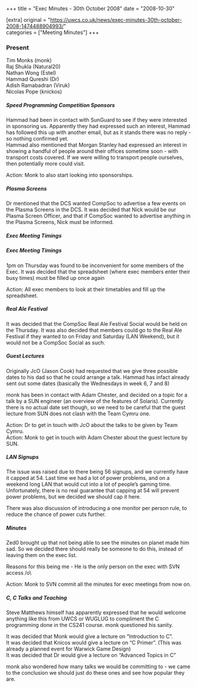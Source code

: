 +++
title = "Exec Minutes - 30th October 2008"
date = "2008-10-30"

[extra]
original = "https://uwcs.co.uk/news/exec-minutes-30th-october-2008-1474488904993/"    
categories = ["Meeting Minutes"]
+++

### Present  
Tim Monks (monk)  
Raj Shukla (Natural20)  
Nathan Wong (Estel)  
Hammad Qureshi (Dr)  
Adish Ramabadran (Viruk)  
Nicolas Pope (knickos)

##### Speed Programming Competition Sponsors

Hammad had been in contact with SunGuard to see if they were interested in sponsoring us. Apparently they had expressed such an interest, Hammad has followed this up with another email, but as it stands there was no reply - so nothing confirmed yet.  
Hammad also mentioned that Morgan Stanley had expressed an interest in showing a handful of people around their offices sometime soon - with transport costs covered. If we were willing to transport people ourselves, then potentially more could visit.

Action: Monk to also start looking into sponsorships.

##### Plasma Screens

Dr mentioned that the DCS wanted CompSoc to advertise a few events on the Plasma Screens in the DCS. It was decided that Nick would be our Plasma Screen Officer, and that if CompSoc wanted to advertise anything in the Plasma Screens, Nick must be informed.

##### Exec Meeting Timings

##### Exec Meeting Timings

1pm on Thursday was found to be inconvenient for some members of the Exec. It was decided that the spreadsheet (where exec members enter their busy times) must be filled up once again

Action: All exec members to look at their timetables and fill up the spreadsheet.

##### Real Ale Festival

It was decided that the CompSoc Real Ale Festival Social would be held on the Thursday. It was also decided that members could go to the Real Ale Festival if they wanted to on Friday and Saturday (LAN Weekend), but it would not be a CompSoc Social as such.

##### Guest Lectures

Originally JcO (Jason Cook) had requested that we give three possible dates to his dad so that he could arrange a talk. Hammad has infact already sent out some dates (basically the Wednesdays in week 6, 7 and 8)

monk has been in contact with Adam Chester, and decided on a topic for a talk by a SUN engineer (an overview of the features of Solaris). Currently there is no actual date set though, so we need to be careful that the guest lecture from SUN does not clash with the Team Cymru one.

Action: Dr to get in touch with JcO about the talks to be given by Team Cymru.  
Action: Monk to get in touch with Adam Chester about the guest lecture by SUN.

##### LAN Signups

The issue was raised due to there being 56 signups, and we currently have it capped at 54. Last time we had a lot of power problems, and on a weekend long LAN that would cut into a lot of people’s gaming time. Unfortunately, there is no real guarantee that capping at 54 will prevent power problems, but we decided we should cap it here.

There was also discussion of introducing a one monitor per person rule, to reduce the chance of power cuts further.

##### Minutes

Zed0 brought up that not being able to see the minutes on planet made him sad. So we decided there should really be someone to do this, instead of leaving them on the exec list.

Reasons for this being me - He is the only person on the exec with SVN access /o\\

Action: Monk to SVN commit all the minutes for exec meetings from now on.

##### C, C<span class="underline"></span> Talks and Teaching

Steve Matthews himself has apparently expressed that he would welcome anything like this from UWCS or WUGLUG to compliment the C programming done in the CS241 course. monk questioned his sanity.

It was decided that Monk would give a lecture on “Introduction to C”.  
It was decided that Knicos would give a lecture on “C<span class="underline"></span> Primer”. (This was already a planned event for Warwick Game Design)  
It was decided that Dr would give a lecture on “Advanced Topics in C”

monk also wondered how many talks we would be committing to - we came to the conclusion we should just do these ones and see how popular they are.
